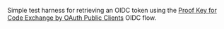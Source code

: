 Simple test harness for retrieving an OIDC token using the [Proof Key for Code Exchange by OAuth Public Clients](https://datatracker.ietf.org/doc/html/rfc7636) OIDC flow.